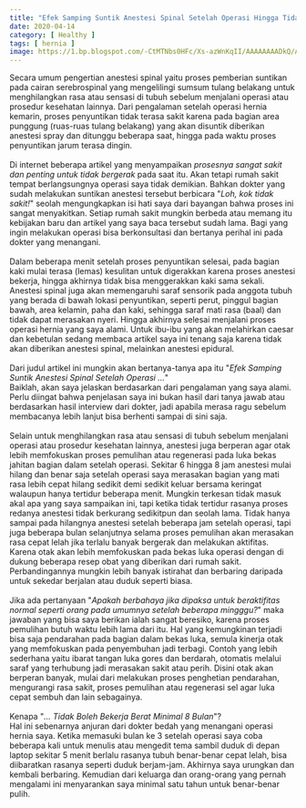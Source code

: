 ```yaml
---
title: "Efek Samping Suntik Anestesi Spinal Setelah Operasi Hingga Tidak Boleh Bekerja Berat Minimal 8 Bulan"
date: 2020-04-14
category: [ Healthy ]
tags: [ hernia ]
image: https://1.bp.blogspot.com/-CtMTNbs0HFc/Xs-azWnKqII/AAAAAAAADkQ/AqeHjWNkTmoGGgKhCtJ4V-7VpY9zyVS-QCK4BGAsYHg/s1600/Spinal%2BAnesthesia.jpg
---
```

Secara umum pengertian anestesi spinal yaitu proses pemberian suntikan pada cairan serebrospinal yang mengelilingi sumsum tulang belakang untuk menghilangkan rasa atau sensasi di tubuh sebelum menjalani operasi atau prosedur kesehatan lainnya. Dari pengalaman setelah operasi hernia kemarin, proses penyuntikan tidak terasa sakit karena pada bagian area punggung (ruas-ruas tulang belakang) yang akan disuntik diberikan anestesi spray dan ditunggu beberapa saat, hingga pada waktu proses penyuntikan jarum terasa dingin.<br />
<br />
Di internet beberapa artikel yang menyampaikan <i>prosesnya sangat sakit dan penting untuk tidak bergerak</i> pada saat itu. Akan tetapi rumah sakit tempat berlangsungnya operasi saya tidak demikian. Bahkan dokter yang sudah melakukan suntikan anestesi tersebut berbicara "<i>Loh, kok tidak sakit!</i>" seolah mengungkapkan isi hati saya dari bayangan bahwa proses ini sangat menyakitkan. Setiap rumah sakit mungkin berbeda atau memang itu kebijakan baru dan artikel yang saya baca tersebut sudah lama. Bagi yang ingin  melakukan operasi bisa berkonsultasi dan bertanya perihal ini pada dokter yang menangani.<br />
<br />
Dalam beberapa menit setelah proses penyuntikan selesai, pada bagian kaki mulai terasa (lemas) kesulitan untuk digerakkan karena proses anestesi bekerja, hingga akhirnya tidak bisa menggerakkan kaki sama sekali. Anestesi spinal juga akan memengaruhi saraf sensorik pada anggota tubuh yang berada di bawah lokasi penyuntikan, seperti perut, pinggul bagian bawah, area kelamin, paha dan kaki, sehingga saraf mati rasa (baal) dan tidak dapat merasakan nyeri. Hingga akhirnya selesai menjalani proses operasi hernia yang saya alami. Untuk ibu-ibu yang akan melahirkan caesar dan kebetulan sedang membaca artikel saya ini tenang saja karena tidak akan diberikan anestesi spinal, melainkan anestesi epidural.<br />
<br />
Dari judul artikel ini mungkin akan bertanya-tanya apa itu "<i>Efek Samping Suntik Anestesi Spinal Setelah Operasi ...</i>"<br />
Baiklah, akan saya jelaskan berdasarkan dari pengalaman yang saya alami. Perlu diingat bahwa penjelasan saya ini bukan hasil dari tanya jawab atau berdasarkan hasil interview dari dokter, jadi apabila merasa ragu sebelum membacanya lebih lanjut bisa berhenti sampai di sini saja.<br />
<br />
Selain untuk menghilangkan rasa atau sensasi di tubuh sebelum menjalani operasi atau prosedur kesehatan lainnya, anestesi juga berperan agar otak lebih memfokuskan proses pemulihan atau regenerasi pada luka bekas jahitan bagian dalam setelah operasi. Sekitar 6 hingga 8 jam anestesi mulai hilang dan benar saja setelah operasi saya merasakan bagian yang mati rasa lebih cepat hilang sedikit demi sedikit keluar bersama keringat walaupun hanya tertidur beberapa menit. Mungkin terkesan tidak masuk akal apa yang saya sampaikan ini, tapi ketika tidak tertidur rasanya proses redanya anestesi tidak berkurang sedikitpun dan seolah lama. Tidak hanya sampai pada hilangnya anestesi setelah beberapa jam setelah operasi, tapi juga beberapa bulan selanjutnya selama proses pemulihan akan merasakan rasa cepat lelah jika terlalu banyak bergerak dan melakukan aktifitas. Karena otak akan lebih memfokuskan pada bekas luka operasi dengan di dukung beberapa resep obat yang diberikan dari rumah sakit. Perbandingannya mungkin lebih banyak istirahat dan berbaring daripada untuk sekedar berjalan atau duduk seperti biasa.<br />
<br />
Jika ada pertanyaan "<i>Apakah berbahaya jika dipaksa untuk beraktifitas normal seperti orang pada umumnya setelah beberapa mingggu?</i>" maka jawaban yang bisa saya berikan ialah sangat beresiko, karena proses pemulihan butuh waktu lebih lama dari itu. Hal yang kemungkinan terjadi bisa saja pendarahan pada bagian dalam bekas luka, semula kinerja otak yang memfokuskan pada penyembuhan jadi terbagi. Contoh yang lebih sederhana yaitu  ibarat tangan luka gores dan berdarah, otomatis melalui saraf yang terhubung jadi merasakan sakit atau perih. Disini otak akan berperan banyak, mulai dari melakukan proses penghetian pendarahan, mengurangi rasa sakit, proses pemulihan atau regenerasi sel agar luka cepat sembuh dan lain sebagainya.
<br />
<br />
Kenapa "<i>... Tidak Boleh Bekerja Berat Minimal 8 Bulan</i>"?<br />
Hal ini sebenarnya anjuran dari dokter bedah yang menangani operasi hernia saya. Ketika memasuki bulan ke 3 setelah operasi saya coba beberapa kali untuk menulis atau mengedit tema sambil duduk di depan laptop sekitar 5 menit berlalu rasanya tubuh benar-benar cepat lelah, bisa diibaratkan rasanya seperti duduk berjam-jam. Akhirnya saya urungkan dan kembali berbaring. Kemudian dari keluarga dan orang-orang yang pernah mengalami ini menyarankan saya minimal satu tahun untuk benar-benar pulih.<br />

